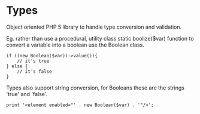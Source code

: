 Types
=====

Object oriented PHP 5 library to handle type conversion and validation.

Eg. rather than use a procedural, utility class static boolize($var) function to convert a variable into a boolean use the Boolean class.

```
if ((new Boolean($var))->value()){
    // it's true
} else {
    // it's false
}
```

Types also support string conversion, for Booleans these are the strings 'true' and 'false'.

```
print '<element enabled="' . new Boolean($var) . '"/>';
```
